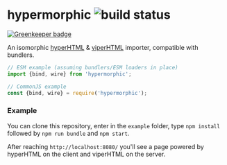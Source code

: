 # hypermorphic ![build status](https://travis-ci.org/WebReflection/hypermorphic.svg?branch=master)

[![Greenkeeper badge](https://badges.greenkeeper.io/WebReflection/hypermorphic.svg)](https://greenkeeper.io/)

An isomorphic [hyperHTML](https://viperhtml.js.org/hyper.html) &amp; [viperHTML](https://viperhtml.js.org/viper.html) importer, compatible with bundlers.

```js
// ESM example (assuming bundlers/ESM loaders in place)
import {bind, wire} from 'hypermorphic';

// CommonJS example
const {bind, wire} = require('hypermorphic');
```

### Example

You can clone this repository, enter in the `example` folder,
type `npm install` followed by `npm run bundle` and `npm start`.

After reaching `http://localhost:8080/` you'll see a page
powered by hyperHTML on the client and viperHTML on the server.
